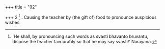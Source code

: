 +++
title = "02"

+++
2 [^2] . Causing the teacher by (the gift of) food to pronounce auspicious wishes.


[^2]:  'He shall, by pronouncing such words as svasti bhavanto bruvantu, dispose the teacher favourably so that he may say svasti!' Nārāyaṇa.
